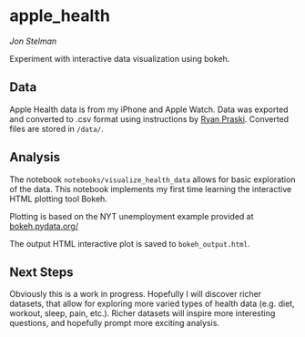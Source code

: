 # apple_health
_Jon Stelman_
  
  
Experiment with interactive data visualization using bokeh.  

## Data
Apple Health data is from my iPhone and Apple Watch. Data was exported and converted to .csv format using instructions by [Ryan Praski](http://www.ryanpraski.com/apple-health-data-how-to-export-analyze-visualize-guide/). Converted files are stored in `/data/`. 

## Analysis
The notebook `notebooks/visualize_health_data` allows for basic exploration of the data. This notebook implements my first time learning the interactive HTML plotting tool Bokeh.

Plotting is based on the NYT unemployment example provided at 
[bokeh.pydata.org/](https://bokeh.pydata.org/en/latest/docs/gallery/unemployment.html)  
  
The output HTML interactive plot is saved to `bokeh_output.html`.

## Next Steps
Obviously this is a work in progress. Hopefully I will discover richer datasets, that allow for exploring more varied types of health data (e.g. diet, workout, sleep, pain, etc.). Richer datasets will inspire more interesting questions, and hopefully prompt more exciting analysis.
